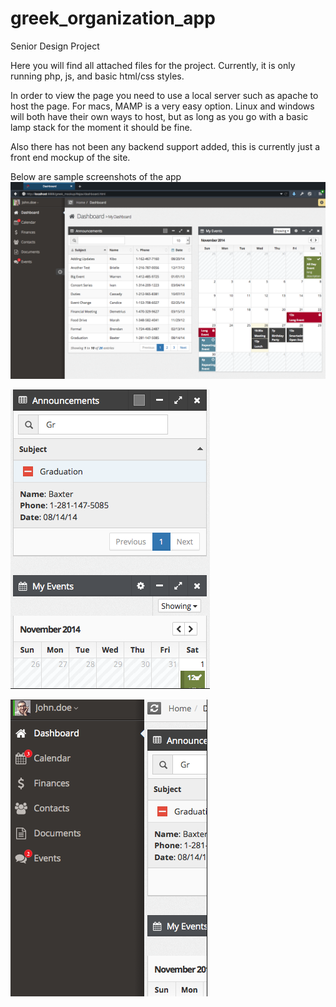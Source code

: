 greek_organization_app
======================

Senior Design Project

Here you will find all attached files for the project. Currently, it is only running php, js, and basic html/css styles. 

In order to view the page you need to use a local server such as apache to host the page. For macs, MAMP is a very easy option. 
Linux and windows will both have their own ways to host, but as long as you go with a basic lamp stack for the moment it should 
be fine. 

Also there has not been any backend support added, this is currently just a front end mockup of the site. 

Below are sample screenshots of the app
![Alt text](https://github.com/jfoster39/greek_organization_app/blob/master/app/assets/images/screenshots/Screen%20Shot%202014-11-26%20at%2010.33.35%20AM.png)

![Alt text](https://github.com/jfoster39/greek_organization_app/blob/master/app/assets/images/screenshots/Screen%20Shot%202014-11-26%20at%2010.34.40%20AM.png)

![Alt text](https://github.com/jfoster39/greek_organization_app/blob/master/app/assets/images/screenshots/Screen%20Shot%202014-11-26%20at%2010.35.12%20AM.png)

